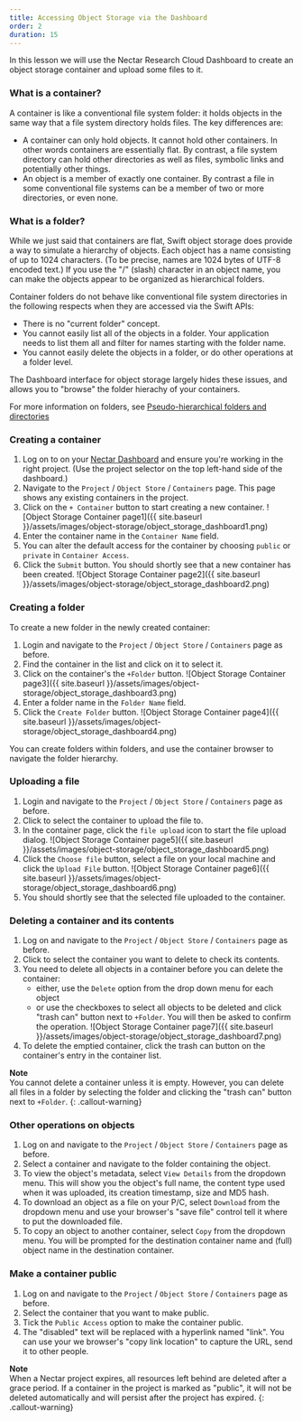 ```yaml
---
title: Accessing Object Storage via the Dashboard
order: 2
duration: 15
---
```


In this lesson we will use the Nectar Research Cloud Dashboard to create
an object storage container and upload some files to it.

### What is a container?
A container is like a conventional file system folder: it holds objects in
the same way that a file system directory holds files.  The key differences
are:

- A container can only hold objects.  It cannot hold other containers.  In
  other words containers are essentially flat.  By contrast, a file system
  directory can hold other directories as well as files, symbolic links and
  potentially other things.
- An object is a member of exactly one container.  By contrast a file in some
  conventional file systems can be a member of two or more directories, or
  even none.

### What is a folder?

While we just said that containers are flat, Swift object storage does provide
a way to simulate a hierarchy of objects.  Each object has a name consisting of
up to 1024 characters.  (To be precise, names are 1024 bytes of UTF-8 encoded
text.)  If you use the "/" (slash) character in an object name, you can
make the objects appear to be organized as hierarchical folders.

Container folders do not behave like conventional file system directories in
the following respects when they are accessed via the Swift APIs:

  - There is no "current folder" concept.
  - You cannot easily list all of the objects in a folder.  Your application
    needs to list them all and filter for names starting with the folder name.
  - You cannot easily delete the objects in a folder, or do other operations
    at a folder level.

The Dashboard interface for object storage largely hides these issues, and
allows you to "browse" the folder hierachy of your containers.

For more information on folders, see [Pseudo-hierarchical folders and directories](https://docs.openstack.org/ocata/user-guide/cli-swift-pseudo-hierarchical-folders-directories.html)

### Creating a container

1. Log on to on your [Nectar Dashboard](https://dashboard.rc.nectar.org.au)
   and ensure you're working in the right project.  (Use the project selector
   on the top left-hand side of the dashboard.)
2. Navigate to the `Project` / `Object Store` / `Containers` page.  This page
   shows any existing containers in the project.
3. Click on the `+ Container` button to start creating a new container.
    ![Object Storage Container page1]({{ site.baseurl }}/assets/images/object-storage/object_storage_dashboard1.png)
4. Enter the container name in the `Container Name` field.
5. You can alter the default access for the container by
   choosing `public` or `private` in `Container Access`.
6. Click the `Submit` button.  You should shortly see that a new container
   has been created.
    ![Object Storage Container page2]({{ site.baseurl }}/assets/images/object-storage/object_storage_dashboard2.png)

### Creating a folder

To create a new folder in the newly created container:

1. Login and navigate to the `Project` / `Object Store` / `Containers` page as
   before.
2. Find the container in the list and click on it to select it.
3. Click on the container's the `+Folder` button.
    ![Object Storage Container page3]({{ site.baseurl }}/assets/images/object-storage/object_storage_dashboard3.png)
4. Enter a folder name in the `Folder Name` field.
5. Click the `Create Folder` button.
    ![Object Storage Container page4]({{ site.baseurl }}/assets/images/object-storage/object_storage_dashboard4.png)

You can create folders within folders, and use the container browser to
navigate the folder hierarchy.

### Uploading a file

1. Login and navigate to the `Project` / `Object Store` / `Containers` page as
   before.
2. Click to select the container to upload the file to.
3. In the container page, click the `file upload` icon to start the file upload
   dialog.
    ![Object Storage Container page5]({{ site.baseurl }}/assets/images/object-storage/object_storage_dashboard5.png)
4. Click the `Choose file` button, select a file on your local machine
   and click the `Upload File` button.
    ![Object Storage Container page6]({{ site.baseurl }}/assets/images/object-storage/object_storage_dashboard6.png)
5. You should shortly see that the selected file uploaded to the container.

### Deleting a container and its contents

1. Log on and navigate to the `Project` / `Object Store` / `Containers` page
   as before.
2. Click to select the container you want to delete to check its contents.
3. You need to delete all objects in a container before you can delete
   the container:
   - either, use the `Delete` option from the drop down menu for each object
   - or use the checkboxes to select all objects to be deleted and click
     "trash can" button next to `+Folder`.
   You will then be asked to confirm the operation.
    ![Object Storage Container page7]({{ site.baseurl }}/assets/images/object-storage/object_storage_dashboard7.png)
4. To delete the emptied container, click the trash can button on the
   container's entry in the container list.

**Note**  
You cannot delete a container unless it is empty.  However, you can delete
all files in a folder by selecting the folder and clicking the "trash can"
button next to `+Folder`.
{: .callout-warning}

### Other operations on objects

1. Log on and navigate to the `Project` / `Object Store` / `Containers` page
   as before.
2. Select a container and navigate to the folder containing the object.
3. To view the object's metadata, select `View Details` from the dropdown
   menu.  This will show you the object's full name, the content type used
   when it was uploaded, its creation timestamp, size and MD5 hash.
4. To download an object as a file on your P/C, select `Download` from
   the dropdown menu and use your browser's "save file" control tell it where
   to put the downloaded file.
5. To copy an object to another container, select `Copy` from the dropdown
   menu.  You will be prompted for the destination container name and (full)
   object name in the destination container.

### Make a container public

1. Log on and navigate to the `Project` / `Object Store` / `Containers` page
   as before.
2. Select the container that you want to make public.
3. Tick the `Public Access` option to make the container public.
4. The "disabled" text will be replaced with a hyperlink named "link".  You
   can use your we browser's "copy link location" to capture the URL, send
   it to other people.

**Note**  
When a Nectar project expires, all resources left behind are deleted after
a grace period.
If a container in the project is marked as "public", it will not be
deleted automatically and will persist after the project has expired.
{: .callout-warning}
